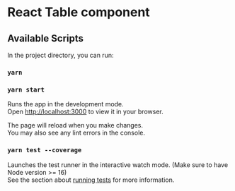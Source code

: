 # React Table component

## Available Scripts

In the project directory, you can run:
### `yarn`
### `yarn start`

Runs the app in the development mode.\
Open [http://localhost:3000](http://localhost:3000) to view it in your browser.

The page will reload when you make changes.\
You may also see any lint errors in the console.

### `yarn test --coverage`


Launches the test runner in the interactive watch mode. (Make sure to have Node version >= 16)\
See the section about [running tests](https://facebook.github.io/create-react-app/docs/running-tests) for more information.

